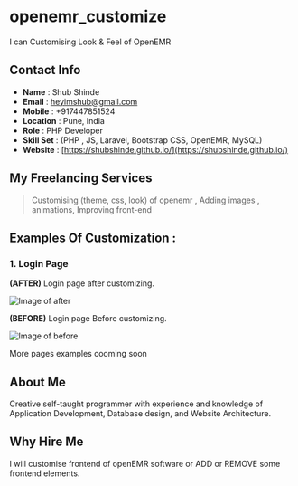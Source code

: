 # openemr_customize
I can Customising Look &amp; Feel of  OpenEMR 



## Contact Info



* **Name** : Shub Shinde
* **Email** : heyimshub@gmail.com
* **Mobile** : +917447851524
* **Location** : Pune, India
* **Role** : PHP Developer
* **Skill Set** : (PHP , JS, Laravel, Bootstrap CSS, OpenEMR, MySQL)
* **Website** : [https://shubshinde.github.io/](https://shubshinde.github.io/)  

## My Freelancing Services

> Customising (theme, css, look) of openemr
> , Adding images , animations, Improving front-end

##  Examples Of Customization :

### 1. Login Page

**(AFTER)** Login page after customizing.

![Image of after](https://i.imgur.com/Yalr29F.png)

**(BEFORE)** Login page Before customizing.

![Image of before](https://i.imgur.com/BgHV46C.png)

More pages examples cooming soon


## About Me
Creative self-taught programmer with experience and knowledge of Application Development, Database design, and Website Architecture. 


## Why Hire Me
I will customise frontend of openEMR software or ADD or REMOVE some frontend elements.

